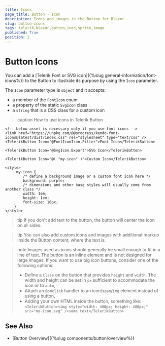 ```yaml
---
title: Icons
page_title: Button - Icon
description: Icons and images in the Button for Blazor.
slug: button-icons
tags: telerik,blazor,button,icon,sprite,image
published: True
position: 2
---
```


# Button Icons

You can add a [Telerik Font or SVG icon]({%slug general-information/font-icons%}) to the Button to illustrate its purpose by using the `Icon` parameter.

The `Icon` parameter type is `object` and it accepts:

* a member of the `FontIcon` enum
* a property of the static `SvgIcon` class
* a `string` that is a CSS class for a custom icon

>caption How to use icons in Telerik Button

````CSHTML
<!-- below asset is necessary only if you use font icons -->
<link href="https://unpkg.com/@@progress/kendo-font-icons@latest/dist/index.css" rel="stylesheet" type="text/css" />
<TelerikButton Icon="@FontIconIcon.Filter">Font Icon</TelerikButton>

<TelerikButton Icon="@SvgIcon.Export">SVG Icon</TelerikButton>

<TelerikButton Icon="@( "my-icon" )">Custom Icon</TelerikButton>

<style>
    .my-icon {
        /* define a background image or a custom font icon here */
        background: purple;
        /* dimensions and other base styles will usually come from another class */
        width: 1em;
        height: 1em;
        font-size: 16px;
    }
</style>
````

>tip If you don't add text to the button, the button will center the icon on all sides.

>tip You can also add custom icons and images with additional markup inside the Button content, where the text is.

>note Images used as icons should generally be small enough to fit in a line of text. The button is an inline element and is not designed for large images. If you want to use big icon buttons, consider one of the following options:
>
> * Define a `Class` on the button that provides `height` and `width`. The width and height can be set in `px` sufficient to accommodate the icon or to `auto`,
> * Attach an `@onclick` handler to an icon/`span`/`img` element instead of using a button,
> * Adding your own HTML inside the button, something like: `<TelerikButton><img style="width: 400px; height: 400px;" src="my-icon.svg" />some text</TelerikButton>`

## See Also

* [Button Overview]({%slug components/button/overview%})
